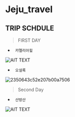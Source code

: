 # Jeju_travel
## TRIP SCHDULE
> FIRST DAY

* <PRE><CODE> 카멜리아힐 </CODE></PRE>
![AIT TEXT](http://cfile207.uf.daum.net/image/0333854D50F415742E1D96)

* <PRE><CODE> 오설록 </CODE></PRE>
![2350643c52e207b00a7506](https://cloud.githubusercontent.com/assets/24871774/21600559/ae7d9ac2-d1c1-11e6-86e4-4de8ef8d86b6.jpeg)

> Second Day

* <PRE><CODE> 산방산 </CODE></PRE>
![AIT TEXT](http://dthumb.phinf.naver.net/?src=%22http%3A%2F%2Fdbscthumb.phinf.naver.net%2F3347_000_1%2F20140808131721908_OPH94LP4R.jpg%2Fgc14_32_i1.jpg%3Ftype%3Dw690_fst_n%26wm%3DY%22&twidth=690&theight=411&opts=17)
